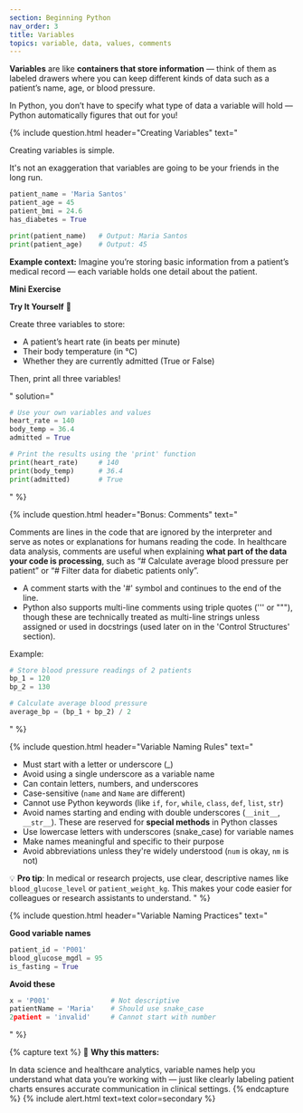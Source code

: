 ```yaml
---
section: Beginning Python
nav_order: 3
title: Variables
topics: variable, data, values, comments
---
```


**Variables** are like **containers that store information** — think of them as labeled drawers where you can keep different kinds of data such as a patient’s name, age, or blood pressure.

In Python, you don’t have to specify what type of data a variable will hold — Python automatically figures that out for you!

{% include question.html header="Creating Variables" text="

Creating variables is simple.

It's not an exaggeration that variables are going to be your friends in the long run.

```python
patient_name = 'Maria Santos'
patient_age = 45
patient_bmi = 24.6
has_diabetes = True

print(patient_name)   # Output: Maria Santos
print(patient_age)    # Output: 45
```
**Example context:** Imagine you’re storing basic information from a patient’s medical record — each variable holds one detail about the patient.

**Mini Exercise**

**Try It Yourself** 🧠

Create three variables to store:
- A patient’s heart rate (in beats per minute)
- Their body temperature (in °C)
- Whether they are currently admitted (True or False)

Then, print all three variables!

" solution="
```python
# Use your own variables and values
heart_rate = 140
body_temp = 36.4
admitted = True

# Print the results using the 'print' function
print(heart_rate)     # 140
print(body_temp)      # 36.4
print(admitted)       # True
```
" %}


{% include question.html header="Bonus: Comments" text="

Comments are lines in the code that are ignored by the interpreter and serve as notes or explanations for humans reading the code. In healthcare data analysis, comments are useful when explaining **what part of the data your code is processing**, such as “# Calculate average blood pressure per patient” or “# Filter data for diabetic patients only”.

- A comment starts with the '#' symbol and continues to the end of the line.
- Python also supports multi-line comments using triple quotes (''' or \"\"\"), though these are technically treated as multi-line strings unless assigned or used in docstrings (used later on in the 'Control Structures' section).

Example:

```python
# Store blood pressure readings of 2 patients
bp_1 = 120
bp_2 = 130

# Calculate average blood pressure
average_bp = (bp_1 + bp_2) / 2
```
" %}

{% include question.html header="Variable Naming Rules" text="

- Must start with a letter or underscore (_)
- Avoid using a single underscore as a variable name
- Can contain letters, numbers, and underscores
- Case-sensitive (```name``` and ```Name``` are different)
- Cannot use Python keywords (like ```if```, ```for```, ```while```, ```class```, ```def```, ```list```, ```str```)
- Avoid names starting and ending with double underscores (```__init__```, ```__str__```). These are reserved for **special methods** in Python classes
- Use lowercase letters with underscores (snake_case) for variable names
- Make names meaningful and specific to their purpose
- Avoid abbreviations unless they're widely understood (```num``` is okay, ```nm``` is not)

💡 **Pro tip**: In medical or research projects, use clear, descriptive names like ```blood_glucose_level``` or ```patient_weight_kg```. This makes your code easier for colleagues or research assistants to understand.
" %}

{% include question.html header="Variable Naming Practices" text="

**Good variable names**

```python
patient_id = 'P001'
blood_glucose_mgdl = 95
is_fasting = True
```

**Avoid these**

```python
x = 'P001'               # Not descriptive
patientName = 'Maria'    # Should use snake_case
2patient = 'invalid'     # Cannot start with number
```
" %}

{% capture text %}
🧩 **Why this matters:**

In data science and healthcare analytics, variable names help you understand what data you’re working with — just like clearly labeling patient charts ensures accurate communication in clinical settings.
{% endcapture %}
{% include alert.html text=text color=secondary %}
